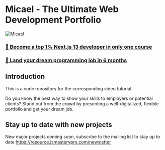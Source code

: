 # Micael - The Ultimate Web Development Portfolio 
![Micael](https://i.ibb.co/fHPM38q/image.png)

### [🌟 Become a top 1% Next.js 13 developer in only one course](https://jsmastery.pro/next13)
### [🚀 Land your dream programming job in 6 months](https://jsmastery.pro/masterclass)

## Introduction
This is a code repository for the corresponding video tutorial.

Do you know the best way to show your skills to employers or potential clients? Stand out from the crowd by presenting a well-digitalized, flexible portfolio and get your dream job.

## Stay up to date with new projects
New major projects coming soon, subscribe to the mailing list to stay up to date https://resource.jsmasterypro.com/newsletter
